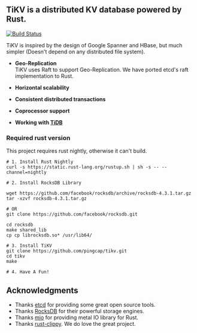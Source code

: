 ## TiKV is a distributed KV database powered by Rust.


[![Build Status](https://travis-ci.org/pingcap/tikv.svg?branch=master)](https://travis-ci.org/pingcap/tikv)


TiKV is inspired by the design of Google Spanner and HBase, but much simpler (Doesn't depend on any distributed file system).

- __Geo-Replication__  
TiKV uses Raft to support Geo-Replication. We have ported etcd's raft implementation to Rust.


- __Horizontal scalability__  


- __Consistent distributed transactions__  


- __Coprocessor support__  


- __Working with [TiDB](https://github.com/pingcap/tidb)__  

### Required rust version

This project requires rust nightly, otherwise it can't build.

```
# 1. Install Rust Nightly
curl -s https://static.rust-lang.org/rustup.sh | sh -s -- --channel=nightly

# 2. Install RocksDB Library

wget https://github.com/facebook/rocksdb/archive/rocksdb-4.3.1.tar.gz
tar -xzvf rocksdb-4.3.1.tar.gz

# OR
git clone https://github.com/facebook/rocksdb.git

cd rocksdb
make shared_lib
cp cp librocksdb.so* /usr/lib64/

# 3. Install TiKV
git clone https://github.com/pingcap/tikv.git
cd tikv
make

# 4. Have A Fun!
```

## Acknowledgments
- Thanks [etcd](https://github.com/coreos/etcd) for providing some great open source tools.
- Thanks [RocksDB](https://github.com/facebook/rocksdb) for their powerful storage engines.
- Thanks [mio](https://github.com/carllerche/mio) for providing metal IO library for Rust.
- Thanks [rust-clippy](https://github.com/Manishearth/rust-clippy). We do love the great project. 
